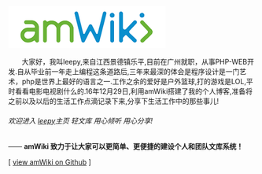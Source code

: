 ![欢迎使用amWiki！](amWiki/images/logo.png "欢迎使用amWiki！")  

&nbsp;&nbsp;&nbsp;&nbsp;&nbsp;&nbsp;&nbsp;大家好，我叫leepy,来自江西景德镇乐平,目前在广州就职，从事PHP-WEB开发.自从毕业前一年走上编程这条道路后,三年来最深的体会是程序设计是一门艺术，php是世界上最好的语言之一.工作之余的爱好是户外篮球,打的游戏是LOL,平时看看电影电视剧什么的.16年12月29日,利用amWiki搭建了我的个人博客,准备将之前以及以后的生活工作点滴记录下来,分享下生活工作中的那些事儿!

###### 欢迎进入  [leepy](https://atom.io/ "打开Atom官网")主页 轻文库 用心倾听 用心分享!
—— **amWiki 致力于让大家可以更简单、更便捷的建设个人和团队文库系统！**  

[ [view amWiki on Github](https://github.com/changleep/changleep.github.io/) ]
